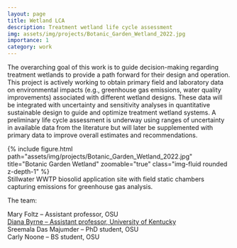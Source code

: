 ```yaml
---
layout: page
title: Wetland LCA
description: Treatment wetland life cycle assessment
img: assets/img/projects/Botanic_Garden_Wetland_2022.jpg
importance: 1
category: work
---
```


The overarching goal of this work is to guide decision-making regarding treatment wetlands to provide a path forward for their design and operation. This project is actively working to obtain primary field and laboratory data on environmental impacts (e.g., greenhouse gas emissions, water quality improvements) associated with different wetland designs. These data will be integrated with uncertainty and sensitivity analyses in quantitative sustainable design to guide and optimize treatment wetland systems. A preliminary life cycle assessment is underway using ranges of uncertainty in available data from the literature but will later be supplemented with primary data to improve overall estimates and recommendations.

<div class="row">
    <div class="col-sm mt-3 mt-md-0">
        {% include figure.html path="assets/img/projects/Botanic_Garden_Wetland_2022.jpg" title="Botanic Garden Wetland" zoomable="true" class="img-fluid rounded z-depth-1" %}
    </div>
</div>
<div class="caption">
    Stillwater WWTP biosolid application site with field static chambers capturing emissions for greenhouse gas analysis.
</div>

The team:<br>

Mary Foltz – Assistant professor, OSU <br>
<a href="http://byrne.engr.uky.edu/">Diana Byrne – Assistant professor, University of Kentucky </a><br>
Sreemala Das Majumder – PhD student, OSU<br>
Carly Noone – BS student, OSU<br>
